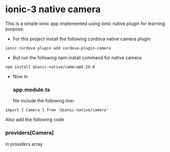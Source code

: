 # ionic-3 native camera
This is a simple ionic app implemented using ionic native plugin for learning purpose. 

* For this project install the following cordova native camera plugin

`ionic cordova plugin add cordova-plugin-camera`

* But run the following npm install command for native camera

`npm install @ionic-native/camera@4.20.0`

* Now in <h3>app.module.ts</h3> file include the following line-

`import { Camera } from '@ionic-native/camera'`

Also add the following code <h3>providers[Camera]</h3> in providers array
